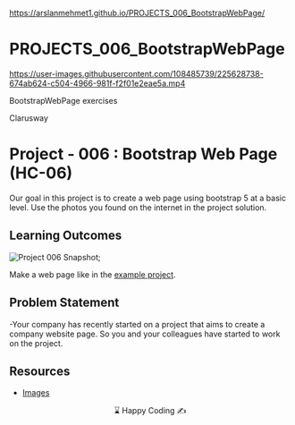 https://arslanmehmet1.github.io/PROJECTS_006_BootstrapWebPage/

# PROJECTS_006_BootstrapWebPage
https://user-images.githubusercontent.com/108485739/225628738-674ab624-c504-4966-981f-f2f01e2eae5a.mp4

BootstrapWebPage exercises

<p>Clarusway<img align="right"
  src="https://secure.meetupstatic.com/photos/event/3/1/b/9/600_488352729.jpeg"  width="15px"></p>

# Project - 006 : Bootstrap Web Page (HC-06)

Our goal in this project is to create a web page using bootstrap 5 at a basic level.
Use the photos you found on the internet in the project solution.

## Learning Outcomes

![Project 006 Snapshot](./bootstrap.gif);

Make a web page like in the [example project](https://harveycla.github.io/HarveyTech_with_Bootstrap5/).

## Problem Statement

-Your company has recently started on a project that aims to create a company website page. So you and your colleagues have started to work on the project.

## Resources

- [Images](./img/)

<center> ⌛ Happy Coding  ✍ </center>
